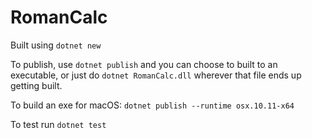 # RomanCalc

Built using `dotnet new`

To publish, use `dotnet publish` and you can choose to built to an executable, or just do `dotnet RomanCalc.dll` wherever that file ends up getting built.

To build an exe for macOS: `dotnet publish --runtime osx.10.11-x64`

To test run `dotnet test`
